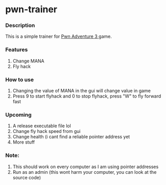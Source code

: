 # pwn-trainer


<h3> Description </h3>
<p> This is a simple trainer for <a href="http://www.pwnadventure.com/">Pwn Adventure 3 </a>game. </p>


<h3> Features </h3>
<ol>
<li>Change MANA</li>
<li>Fly hack</li>
</ol>

<h3> How to use </h3>
<ol>
<li>Changing the value of MANA in the gui will change value in game</li>
<li>Press 9 to start flyhack and 0 to stop flyhack, press "W" to fly forward fast</li>
</ol>

<h3>Upcoming</h3>
<ol>
<li> A release executable file lol </li>
<li> Change fly hack speed from gui</li>
<li> Change health (i cant find a reliable pointer address yet </li>
  <li> More stuff </li>
</ol>

<h3> Note: </h3>
<ol> <li> This should work on every computer as I am using pointer addresses </li>
  <li> Run as an admin (this wont harm your computer, you can look at the source code) </li>
  </p>
